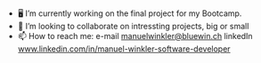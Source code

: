 - 🖥️ I’m currently working on the final project for my Bootcamp.
- 💞️ I’m looking to collaborate on intressting projects, big or small
- 📫 How to reach me: e-mail manuelwinkler@bluewin.ch   linkedIn www.linkedin.com/in/manuel-winkler-software-developer

